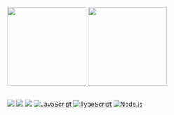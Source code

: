 <!-- - 👋 Hi, I’m @ercioalendre
- 🌱 I’m currently learning Node.js
- 📫 Reach me out on https://www.linkedin.com/in/ercioalendre/ -->

<div>
<a href="https://github.com/ercioalendre">
<img height="180em" src="https://github-readme-stats.vercel.app/api?username=ercioalendre&show_icons=true&theme=chartreuse-dark&include_all_commits=true&count_private=true"/>
<img height="180em" src="https://github-readme-stats.vercel.app/api/top-langs/?username=ercioalendre&layout=compact&langs_count=7&theme=chartreuse-dark"/>
</a>
</div>

##
 
<div>
<a href="https://www.linkedin.com/in/ercioalendre" target="_blank"><img src="https://img.shields.io/badge/-LinkedIn-%230077B5?style=for-the-badge&logo=linkedin&logoColor=white"></a>
<a href="https://t.me/ercioalendre" target="_blank"><img src="https://img.shields.io/badge/Telegram-2CA5E0?style=for-the-badge&logo=telegram&logoColor=white"></a>
<a href="https://github.com/ercioalendre" target="_blank"><img src="https://img.shields.io/badge/GitHub-100000?style=for-the-badge&logo=github&logoColor=white"></a>
<a href="#"><img alt="JavaScript" src="https://img.shields.io/badge/JavaScript-yellow?style=for-the-badge&logo=javascript&logoColor=white"/></a>
<a href="#"><img alt="TypeScript" src="https://img.shields.io/badge/TypeScript-007ACC?style=for-the-badge&logo=typescript&logoColor=white"/></a>
<a href="#"><img alt="Node.js" src="https://img.shields.io/badge/Node.js-43853D?style=for-the-badge&logo=node.js&logoColor=white"/></a>
</div>
